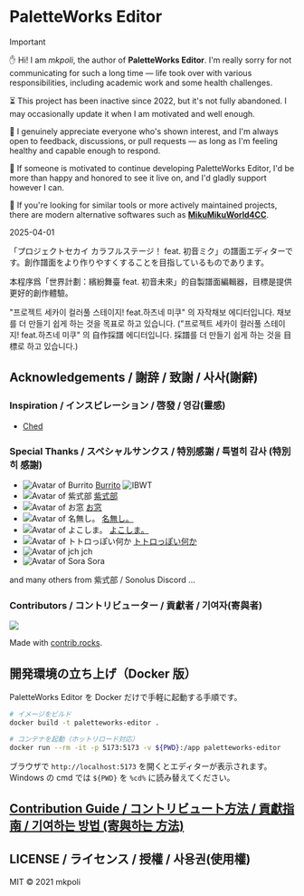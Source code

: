 # PaletteWorks Editor

> [!IMPORTANT]  
> ✋ Hi! I am *mkpoli*, the author of **PaletteWorks Editor**. I'm really sorry for not communicating for such a long time — life took over with various responsibilities, including academic work and some health challenges.
>
> ⏳ This project has been inactive since 2022, but it's not fully abandoned. I may occasionally update it when I am motivated and well enough.
> 
> 🙏 I genuinely appreciate everyone who's shown interest, and I'm always open to feedback, discussions, or pull requests — as long as I'm feeling healthy and capable enough to respond.
>
> 🤝 If someone is motivated to continue developing PaletteWorks Editor, I'd be more than happy and honored to see it live on, and I'd gladly support however I can.
>
> 🔄 If you're looking for similar tools or more actively maintained projects, there are modern alternative softwares such as [**MikuMikuWorld4CC**](https://github.com/sevenc-nanashi/MikuMikuWorld4CC).
>
> 2025-04-01

「プロジェクトセカイ カラフルステージ！ feat. 初音ミク」の譜面エディターです。創作譜面をより作りやすくすることを目指しているものであります。

本程序爲「世界計劃：繽紛舞臺 feat. 初音未來」的自製譜面編輯器，目標是提供更好的創作體驗。

"프로젝트 세카이 컬러풀 스테이지! feat.하츠네 미쿠" 의 자작채보 에디터입니다. 채보를 더 만들기 쉽게 하는 것을 목표로 하고 있습니다.
("프로젝트 세카이 컬러풀 스테이지! feat.하츠네 미쿠" 의 自作採譜 에디터입니다. 採譜를 더 만들기 쉽게 하는 것을 目標로 하고 있습니다.)

## Acknowledgements / 謝辞 / 致謝 / 사사(謝辭)

### Inspiration / インスピレーション / 啓發 / 영감(靈感)

- [Ched](https://github.com/paralleltree/Ched)

### Special Thanks / スペシャルサンクス / 特別感謝 / 특별히 감사 (特別히 感謝)

- ![Avatar of Burrito](https://images.weserv.nl/?url=avatars.githubusercontent.com/u/47196038?v=4&h=50&w=50&fit=cover&mask=circle&maxage=7d) [Burrito](https://github.com/NonSpicyBurrito) ![IBWT](https://cdn.discordapp.com/emojis/710979426623422594.png?size=128)
- ![Avatar of 紫式部](https://images.weserv.nl/?url=user-images.githubusercontent.com/3502597/147320524-2e62a933-5423-4467-b65d-393286b89fcd.png&h=50&w=50&fit=cover&mask=circle&maxage=7d) [紫式部](https://twitter.com/purplepalettech)
- ![Avatar of お窓](https://images.weserv.nl/?url=avatars.githubusercontent.com/u/17107514?v=4&h=50&w=50&fit=cover&mask=circle&maxage=7d) [お窓](https://github.com/Dosugamea)
- ![Avatar of 名無し。](https://images.weserv.nl/?url=avatars.githubusercontent.com/u/59691627?v=4&h=50&w=50&fit=cover&mask=circle&maxage=7d) [名無し。](https://github.com/sevenc-nanashi)
- ![Avatar of よこしま。](https://images.weserv.nl/?url=user-images.githubusercontent.com/3502597/147321354-fafb4a9d-563c-4fc9-92af-8e6db515ee9f.png&h=50&w=50&fit=cover&mask=circle&maxage=7d) [よこしま。](https://www.youtube.com/c/よこしま)
- ![Avatar of トトロっぽい何か](https://images.weserv.nl/?url=user-images.githubusercontent.com/3502597/147321415-a6b396dd-4295-46a0-969a-81a1df671cdf.png&h=50&w=50&fit=cover&mask=circle&maxage=7d) [トトロっぽい何か](https://youtube.com/c/トトロっぽい何か)
- ![Avatar of jch](https://images.weserv.nl/?url=user-images.githubusercontent.com/3502597/147321520-7de435a2-a1bb-467b-9b98-2877794420e9.png?size=128?v=4&h=50&w=50&fit=cover&mask=circle&maxage=7d) jch
- ![Avatar of Sora](https://images.weserv.nl/?url=user-images.githubusercontent.com/3502597/147321464-0e4ef37f-45ef-46cd-a7b3-2f727c88523d.png?size=128&h=50&w=50&fit=cover&mask=circle&maxage=7d) Sora

and many others from 紫式部 / Sonolus Discord ...

### Contributors / コントリビューター / 貢獻者 / 기여자(寄與者)

<a href="https://github.com/mkpoli/paletteworks-editor/graphs/contributors">
  <img src="https://contrib.rocks/image?repo=mkpoli/paletteworks-editor" />
</a>

Made with [contrib.rocks](https://contrib.rocks).

## 開発環境の立ち上げ（Docker 版）

PaletteWorks Editor を Docker だけで手軽に起動する手順です。

```bash
# イメージをビルド
docker build -t paletteworks-editor .

# コンテナを起動（ホットリロード対応）
docker run --rm -it -p 5173:5173 -v ${PWD}:/app paletteworks-editor
```

ブラウザで `http://localhost:5173` を開くとエディターが表示されます。  
Windows の cmd では `${PWD}` を `%cd%` に読み替えてください。

## [Contribution Guide / コントリビュート方法 / 貢獻指南 / 기여하는 방법 (寄與하는 方法)](docs/CONTRIBUTE.md)

## LICENSE / ライセンス / 授權 / 사용권(使用權)

MIT © 2021 mkpoli
